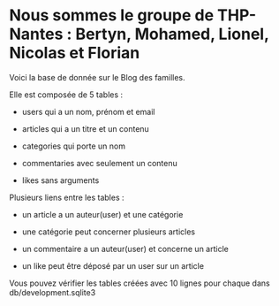# Nous sommes le groupe de THP-Nantes : Bertyn, Mohamed, Lionel, Nicolas et Florian

Voici la base de donnée sur le Blog des familles.

Elle est composée de 5 tables :

- users qui a un nom, prénom et email

- articles qui a un titre et un contenu

- categories qui porte un nom

- commentaries avec seulement un contenu

- likes sans arguments


Plusieurs liens entre les tables :

- un article a un auteur(user) et une catégorie

- une catégorie peut concerner plusieurs articles

- un commentaire a un auteur(user) et concerne un article

- un like peut être déposé par un user sur un article


Vous pouvez vérifier les tables créées avec 10 lignes pour chaque dans db/development.sqlite3
